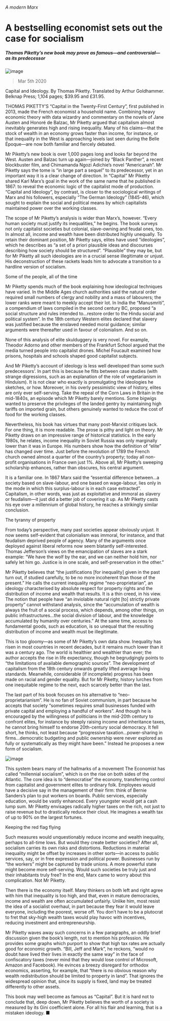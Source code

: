 ###### A modern Marx
# A bestselling economist sets out the case for socialism 
##### Thomas Piketty’s new book may prove as famous—and controversial—as its predecessor 
![image](images/20200307_BKD001.jpg) 
> Mar 5th 2020 
Capital and Ideology. By Thomas Piketty. Translated by Arthur Goldhammer. Belknap Press; 1,104 pages; $39.95 and £31.95.
THOMAS PIKETTY’S “Capital in the Twenty-First Century”, first published in 2013, made the French economist a household name. Combining heavy economic theory with data wizardry and commentary on the novels of Jane Austen and Honoré de Balzac, Mr Piketty argued that capitalism almost inevitably generates high and rising inequality. Many of his claims—that the stock of wealth in an economy grows faster than income, for instance, or that inequality in the West is approaching levels last seen during the Belle Époque—are now both familiar and fiercely debated.

Mr Piketty’s new book is over 1,000 pages long and looks far beyond the West. Austen and Balzac turn up again—joined by “Black Panther”, a recent blockbuster film, and Chimamanda Ngozi Adichie’s novel “Americanah”. Mr Piketty says the tome is “in large part a sequel” to its predecessor, yet in an important way it is a clear change of direction. In “Capital” Mr Piketty shared Karl Marx’s goal in the work of the same name that he published in 1867: to reveal the economic logic of the capitalist mode of production. “Capital and Ideology”, by contrast, is closer to the sociological writings of Marx and his followers, especially “The German Ideology” (1845-46), which sought to explain the social and political means by which capitalists maintained power over the working classes.
The scope of Mr Piketty’s analysis is wider than Marx’s, however. “Every human society must justify its inequalities,” he begins. The book surveys not only capitalist societies but colonial, slave-owning and feudal ones, too. In almost all, income and wealth have been distributed highly unequally. To retain their dominant position, Mr Piketty says, elites have used “ideologies”, which he describes as “a set of a priori plausible ideas and discourses describing how society should be structured”. “Plausible” they may be, but for Mr Piketty all such ideologies are in a crucial sense illegitimate or unjust. His deconstruction of these rackets leads him to advocate a transition to a hardline version of socialism.
Some of the people, all of the time
Mr Piketty spends much of the book explaining how ideological techniques have varied. In the Middle Ages church authorities said the natural order required small numbers of clergy and nobility and a mass of labourers; the lower ranks were meant to meekly accept their lot. In India the “Manusmriti”, a compendium of laws compiled in the second century BC, proposed “a social structure and rules intended to…restore order to the Hindu social and political system”. In the 18th century Western elites declared that slavery was justified because the enslaved needed moral guidance; similar arguments were thereafter used in favour of colonialism. And so on.
None of this analysis of elite skulduggery is very novel. For example, Theodor Adorno and other members of the Frankfurt School argued that the media turned people into capitalist drones. Michel Foucault examined how prisons, hospitals and schools shaped good capitalist subjects.
And Mr Piketty’s account of ideology is less well developed than some such predecessors’. In part this is because he flits between case studies (with strange digressions, such as an explanation of the role of vegetarianism in Hinduism). It is not clear who exactly is promulgating the ideologies he sketches, or how. Moreover, in his overly pessimistic view of history, elites are only ever self-serving. Take the repeal of the Corn Laws in Britain in the mid-1840s, an episode which Mr Piketty barely mentions. Some bigwigs wanted to preserve the privileges of the landed gentry by maintaining high tariffs on imported grain, but others genuinely wanted to reduce the cost of food for the working classes.
Nevertheless, his book has virtues that many post-Marxist critiques lack. For one thing, it is more readable. The prose is pithy and light on theory. Mr Piketty draws on an impressive range of historical statistics. In the early 1980s, he relates, income inequality in Soviet Russia was only marginally lower than it was in Europe. His numbers show how the definition of “elite” has changed over time. Just before the revolution of 1789 the French church owned almost a quarter of the country’s property; today all non-profit organisations in France own just 1%. Above all, Mr Piketty’s sweeping scholarship enhances, rather than obscures, his central argument.
It is a familiar one. In 1867 Marx said the “essential difference between…a society based on slave-labour, and one based on wage-labour, lies only in the mode in which this surplus-labour is in each case extracted”. Capitalism, in other words, was just as exploitative and immoral as slavery or feudalism—it just did a better job of covering it up. As Mr Piketty casts his eye over a millennium of global history, he reaches a strikingly similar conclusion.
The tyranny of property
From today’s perspective, many past societies appear obviously unjust. It now seems self-evident that colonialism was immoral, for instance, and that feudalism deprived people of agency. Many of the arguments once deployed against liberal reforms now seem blatantly self-interested. Thomas Jefferson’s views on the emancipation of slaves are a stark example: “We have the wolf by the ear, and we can neither hold him, nor safely let him go. Justice is in one scale, and self-preservation in the other.”
Mr Piketty believes that “the justifications [for inequality] given in the past turn out, if studied carefully, to be no more incoherent than those of the present.” He calls the current inequality regime “neo-proprietarian”, an ideology characterised by absolute respect for property rights and the distribution of income and wealth that results. It is a thin creed, in his view. The notion that people have “an inviolable natural right [to] strictly private property” cannot withstand analysis, since the “accumulation of wealth is always the fruit of a social process, which depends, among other things, on public infrastructures…the social division of labour, and the knowledge accumulated by humanity over centuries.” At the same time, access to fundamental goods, such as education, is so unequal that the resulting distribution of income and wealth must be illegitimate.
This is too gloomy—as some of Mr Piketty’s own data show. Inequality has risen in most countries in recent decades, but it remains much lower than it was a century ago. The world is healthier and wealthier than ever; the author accepts the rise in life expectancy, though he begrudgingly points to “the limitations of available demographic sources”. The development of capitalism from the 18th century onwards greatly lifted average living standards. Meanwhile, considerable (if incomplete) progress has been made on racial and gender equality. But for Mr Piketty, history lurches from one inequitable regime to the next, each scarcely better than the last.
The last part of his book focuses on his alternative to “neo-proprietarianism”. He is no fan of Soviet communism, in part because he accepts that society “sometimes requires small businesses funded with private capital and employing a handful of workers”. And though he is encouraged by the willingness of politicians in the mid-20th century to confront elites, for instance by steeply raising income and inheritance taxes, he cannot bring himself to endorse 20th-century social democracy. It fell short, he thinks, not least because “progressive taxation…power-sharing in firms…democratic budgeting and public ownership were never explored as fully or systematically as they might have been.” Instead he proposes a new form of socialism.
![image](images/20200307_BKD002.jpg) 

This system bears many of the hallmarks of a movement The Economist has called “millennial socialism”, which is on the rise on both sides of the Atlantic. The core idea is to “democratise” the economy, transferring control from capitalist and government elites to ordinary folk. Employees would have a decisive say in the management of their firm: think of Bernie Sanders’s plan to put workers on boards. Public services, especially education, would be vastly enhanced. Every youngster would get a cash lump sum. Mr Piketty envisages radically higher taxes on the rich, not just to raise revenue but to drastically reduce their clout. He imagines a wealth tax of up to 90% on the largest fortunes.
Keeping the red flag flying
Such measures would unquestionably reduce income and wealth inequality, perhaps to all-time lows. But would they create better societies? After all, socialism carries its own risks and distortions. Reductions in material inequality might be offset by increases in other sorts—in access to public services, say, or in free expression and political power. Businesses run by “the workers” might be captured by trade unions. A more powerful state might become more self-serving. Would such societies be truly just and their inhabitants truly free? In the end, Marx came to worry about this complication. Not Mr Piketty.
Then there is the economy itself. Many thinkers on both left and right agree with him that inequality is too high, and that, even in mature democracies, income and wealth are often accumulated unfairly. Unlike him, most resist the idea of a socialist overhaul, in part because they fear it would leave everyone, including the poorest, worse off. You don’t have to be a plutocrat to fret that sky-high wealth taxes would play havoc with incentives, reducing investment and entrepreneurship.
Mr Piketty waves away such concerns in a few paragraphs, an oddly brief discussion given the book’s length, not to mention his profession. He provides some graphs which purport to show that high tax rates are actually good for economic growth. “Bill, Jeff and Mark”, he reckons, “would no doubt have lived their lives in exactly the same way” in the face of confiscatory taxes (never mind that they would lose control of Microsoft, Amazon and Facebook). He evinces a breezy disregard for orthodox economics, asserting, for example, that “there is no obvious reason why wealth redistribution should be limited to property in land”. That ignores the widespread opinion that, since its supply is fixed, land may be treated differently to other assets.
This book may well become as famous as “Capital”. But it is hard not to conclude that, deep down, Mr Piketty believes the worth of a society is measured by its Gini coefficient alone. For all his flair and learning, that is a mistaken ideology. ■

